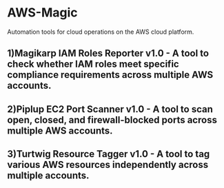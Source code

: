 # AWS-Magic
Automation tools for cloud operations on the AWS cloud platform.

## 1)Magikarp IAM Roles Reporter v1.0 - A tool to check whether IAM roles meet specific compliance requirements across multiple AWS accounts.


## 2)Piplup EC2 Port Scanner v1.0 - A tool to scan open, closed, and firewall-blocked ports across multiple AWS accounts.


## 3)Turtwig Resource Tagger v1.0 - A tool to tag various AWS resources independently across multiple accounts.

  
